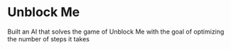 # Unblock Me

Built an AI that solves the game of Unblock Me with the goal of optimizing the number of steps it takes